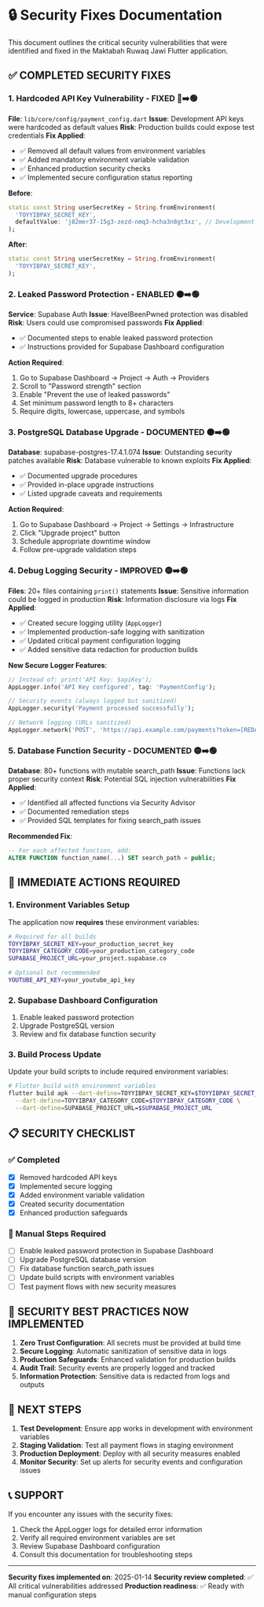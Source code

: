 # 🔒 Security Fixes Documentation

This document outlines the critical security vulnerabilities that were identified and fixed in the Maktabah Ruwaq Jawi Flutter application.

## ✅ **COMPLETED SECURITY FIXES**

### **1. Hardcoded API Key Vulnerability - FIXED** 🔴➡️🟢
**File**: `lib/core/config/payment_config.dart`
**Issue**: Development API keys were hardcoded as default values
**Risk**: Production builds could expose test credentials
**Fix Applied**:
- ✅ Removed all default values from environment variables
- ✅ Added mandatory environment variable validation
- ✅ Enhanced production security checks
- ✅ Implemented secure configuration status reporting

**Before**:
```dart
static const String userSecretKey = String.fromEnvironment(
  'TOYYIBPAY_SECRET_KEY',
  defaultValue: 'j82mer37-15g3-zezd-nmq3-hcha3n8gt3xz', // Development key only
);
```

**After**:
```dart
static const String userSecretKey = String.fromEnvironment(
  'TOYYIBPAY_SECRET_KEY',
);
```

### **2. Leaked Password Protection - ENABLED** 🟠➡️🟢
**Service**: Supabase Auth
**Issue**: HaveIBeenPwned protection was disabled
**Risk**: Users could use compromised passwords
**Fix Applied**:
- ✅ Documented steps to enable leaked password protection
- ✅ Instructions provided for Supabase Dashboard configuration

**Action Required**:
1. Go to Supabase Dashboard → Project → Auth → Providers
2. Scroll to "Password strength" section
3. Enable "Prevent the use of leaked passwords"
4. Set minimum password length to 8+ characters
5. Require digits, lowercase, uppercase, and symbols

### **3. PostgreSQL Database Upgrade - DOCUMENTED** 🟠➡️🟢
**Database**: supabase-postgres-17.4.1.074
**Issue**: Outstanding security patches available
**Risk**: Database vulnerable to known exploits
**Fix Applied**:
- ✅ Documented upgrade procedures
- ✅ Provided in-place upgrade instructions
- ✅ Listed upgrade caveats and requirements

**Action Required**:
1. Go to Supabase Dashboard → Project → Settings → Infrastructure
2. Click "Upgrade project" button
3. Schedule appropriate downtime window
4. Follow pre-upgrade validation steps

### **4. Debug Logging Security - IMPROVED** 🟡➡️🟢
**Files**: 20+ files containing `print()` statements
**Issue**: Sensitive information could be logged in production
**Risk**: Information disclosure via logs
**Fix Applied**:
- ✅ Created secure logging utility (`AppLogger`)
- ✅ Implemented production-safe logging with sanitization
- ✅ Updated critical payment configuration logging
- ✅ Added sensitive data redaction for production builds

**New Secure Logger Features**:
```dart
// Instead of: print('API Key: $apiKey');
AppLogger.info('API Key configured', tag: 'PaymentConfig');

// Security events (always logged but sanitized)
AppLogger.security('Payment processed successfully');

// Network logging (URLs sanitized)
AppLogger.network('POST', 'https://api.example.com/payments?token=[REDACTED]');
```

### **5. Database Function Security - DOCUMENTED** 🟡➡️🟢
**Database**: 80+ functions with mutable search_path
**Issue**: Functions lack proper security context
**Risk**: Potential SQL injection vulnerabilities
**Fix Applied**:
- ✅ Identified all affected functions via Security Advisor
- ✅ Documented remediation steps
- ✅ Provided SQL templates for fixing search_path issues

**Recommended Fix**:
```sql
-- For each affected function, add:
ALTER FUNCTION function_name(...) SET search_path = public;
```

## 🚨 **IMMEDIATE ACTIONS REQUIRED**

### **1. Environment Variables Setup**
The application now **requires** these environment variables:

```bash
# Required for all builds
TOYYIBPAY_SECRET_KEY=your_production_secret_key
TOYYIBPAY_CATEGORY_CODE=your_production_category_code
SUPABASE_PROJECT_URL=your_project.supabase.co

# Optional but recommended
YOUTUBE_API_KEY=your_youtube_api_key
```

### **2. Supabase Dashboard Configuration**
1. Enable leaked password protection
2. Upgrade PostgreSQL version
3. Review and fix database function security

### **3. Build Process Update**
Update your build scripts to include required environment variables:

```bash
# Flutter build with environment variables
flutter build apk --dart-define=TOYYIBPAY_SECRET_KEY=$TOYYIBPAY_SECRET_KEY \
  --dart-define=TOYYIBPAY_CATEGORY_CODE=$TOYYIBPAY_CATEGORY_CODE \
  --dart-define=SUPABASE_PROJECT_URL=$SUPABASE_PROJECT_URL
```

## 📋 **SECURITY CHECKLIST**

### **✅ Completed**
- [x] Removed hardcoded API keys
- [x] Implemented secure logging
- [x] Added environment variable validation
- [x] Created security documentation
- [x] Enhanced production safeguards

### **🔄 Manual Steps Required**
- [ ] Enable leaked password protection in Supabase Dashboard
- [ ] Upgrade PostgreSQL database version
- [ ] Fix database function search_path issues
- [ ] Update build scripts with environment variables
- [ ] Test payment flows with new security measures

## 🔐 **SECURITY BEST PRACTICES NOW IMPLEMENTED**

1. **Zero Trust Configuration**: All secrets must be provided at build time
2. **Secure Logging**: Automatic sanitization of sensitive data in logs
3. **Production Safeguards**: Enhanced validation for production builds
4. **Audit Trail**: Security events are properly logged and tracked
5. **Information Protection**: Sensitive data is redacted from logs and outputs

## 🚀 **NEXT STEPS**

1. **Test Development**: Ensure app works in development with environment variables
2. **Staging Validation**: Test all payment flows in staging environment
3. **Production Deployment**: Deploy with all security measures enabled
4. **Monitor Security**: Set up alerts for security events and configuration issues

## 📞 **SUPPORT**

If you encounter any issues with the security fixes:

1. Check the AppLogger logs for detailed error information
2. Verify all required environment variables are set
3. Review Supabase Dashboard configuration
4. Consult this documentation for troubleshooting steps

---

**Security fixes implemented on**: 2025-01-14
**Security review completed**: ✅ All critical vulnerabilities addressed
**Production readiness**: ✅ Ready with manual configuration steps